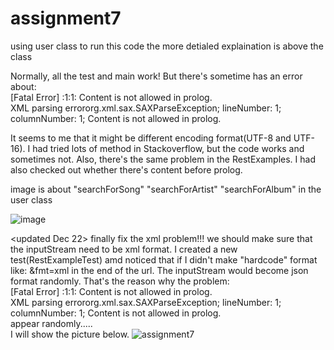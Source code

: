 # assignment7
using user class to run this code
the more detialed explaination is above the class

Normally, all the test and main work!
But there's sometime has an error about:  
[Fatal Error] :1:1: Content is not allowed in prolog.  
XML parsing errororg.xml.sax.SAXParseException; lineNumber: 1; columnNumber: 1; Content is not allowed in prolog.  
                                          
It seems to me that it might be different encoding format(UTF-8 and UTF-16). I had tried lots of method in Stackoverflow, but the code works and sometimes not.
Also, there's the same problem in the RestExamples. I had also checked out whether there's content before prolog. 


image is about "searchForSong" "searchForArtist" "searchForAlbum" in the user class

![image](https://user-images.githubusercontent.com/108167692/208228714-cbb60179-5581-4a03-a8f1-1e5d29d897f4.jpg)


<updated Dec 22>
finally fix the xml problem!!!
we should make sure that the inputStream need to be xml format. I created a new test(RestExampleTest) amd noticed that if I didn't make "hardcode" format like: &fmt=xml in the end of the url. The inputStream would become json format randomly. That's the reason why the problem:  
[Fatal Error] :1:1: Content is not allowed in prolog.  
XML parsing errororg.xml.sax.SAXParseException; lineNumber: 1; columnNumber: 1; Content is not allowed in prolog.  
appear randomly.....  
I will show the picture below.
![assignment7](https://user-images.githubusercontent.com/108167692/209095450-cabe608c-0862-4647-8746-e7ba27a9728a.jpg)

